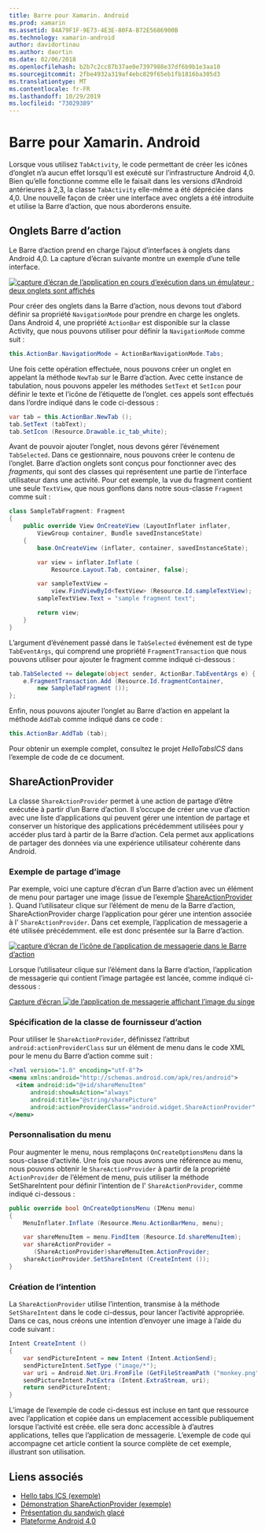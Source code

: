 ```yaml
---
title: Barre pour Xamarin. Android
ms.prod: xamarin
ms.assetid: 84A79F1F-9E73-4E3E-80FA-B72E5686900B
ms.technology: xamarin-android
author: davidortinau
ms.author: daortin
ms.date: 02/06/2018
ms.openlocfilehash: b2b7c2cc87b37ae0e7397988e37df6b9b1e3aa10
ms.sourcegitcommit: 2fbe4932a319af4ebc829f65eb1fb1816ba305d3
ms.translationtype: MT
ms.contentlocale: fr-FR
ms.lasthandoff: 10/29/2019
ms.locfileid: "73029389"
---
```

# <a name="actionbar-for-xamarinandroid"></a>Barre pour Xamarin. Android

Lorsque vous utilisez `TabActivity`, le code permettant de créer les icônes d’onglet n’a aucun effet lorsqu’il est exécuté sur l’infrastructure Android 4,0. Bien qu’elle fonctionne comme elle le faisait dans les versions d’Android antérieures à 2,3, la classe `TabActivity` elle-même a été dépréciée dans 4,0. Une nouvelle façon de créer une interface avec onglets a été introduite et utilise la Barre d’action, que nous aborderons ensuite.

## <a name="action-bar-tabs"></a>Onglets Barre d’action

Le Barre d’action prend en charge l’ajout d’interfaces à onglets dans Android 4,0.
La capture d’écran suivante montre un exemple d’une telle interface.

[![capture d’écran de l’application en cours d’exécution dans un émulateur ; deux onglets sont affichés](action-bar-images/25-actionbartabs.png)](action-bar-images/25-actionbartabs.png#lightbox)

Pour créer des onglets dans la Barre d’action, nous devons tout d’abord définir sa propriété `NavigationMode` pour prendre en charge les onglets. Dans Android 4, une propriété `ActionBar` est disponible sur la classe Activity, que nous pouvons utiliser pour définir la `NavigationMode` comme suit :

```csharp
this.ActionBar.NavigationMode = ActionBarNavigationMode.Tabs;
```

Une fois cette opération effectuée, nous pouvons créer un onglet en appelant la méthode `NewTab` sur le Barre d’action. Avec cette instance de tabulation, nous pouvons appeler les méthodes `SetText` et `SetIcon` pour définir le texte et l’icône de l’étiquette de l’onglet. ces appels sont effectués dans l’ordre indiqué dans le code ci-dessous :

```csharp
var tab = this.ActionBar.NewTab ();
tab.SetText (tabText);
tab.SetIcon (Resource.Drawable.ic_tab_white);
```

Avant de pouvoir ajouter l’onglet, nous devons gérer l’événement `TabSelected`. Dans ce gestionnaire, nous pouvons créer le contenu de l’onglet. Barre d’action onglets sont conçus pour fonctionner avec des *fragments*, qui sont des classes qui représentent une partie de l’interface utilisateur dans une activité. Pour cet exemple, la vue du fragment contient une seule `TextView`, que nous gonflons dans notre sous-classe `Fragment` comme suit :

```csharp
class SampleTabFragment: Fragment
{           
    public override View OnCreateView (LayoutInflater inflater,
        ViewGroup container, Bundle savedInstanceState)
    {
        base.OnCreateView (inflater, container, savedInstanceState);

        var view = inflater.Inflate (
            Resource.Layout.Tab, container, false);

        var sampleTextView =
            view.FindViewById<TextView> (Resource.Id.sampleTextView);            
        sampleTextView.Text = "sample fragment text";

        return view;
    }
}
```

L’argument d’événement passé dans le `TabSelected` événement est de type `TabEventArgs`, qui comprend une propriété `FragmentTransaction` que nous pouvons utiliser pour ajouter le fragment comme indiqué ci-dessous :

```csharp
tab.TabSelected += delegate(object sender, ActionBar.TabEventArgs e) {             
    e.FragmentTransaction.Add (Resource.Id.fragmentContainer,
        new SampleTabFragment ());
};
```

Enfin, nous pouvons ajouter l’onglet au Barre d’action en appelant la méthode `AddTab` comme indiqué dans ce code :

```csharp
this.ActionBar.AddTab (tab);
```

Pour obtenir un exemple complet, consultez le projet *HelloTabsICS* dans l’exemple de code de ce document.

## <a name="shareactionprovider"></a>ShareActionProvider

La classe `ShareActionProvider` permet à une action de partage d’être exécutée à partir d’un Barre d’action. Il s’occupe de créer une vue d’action avec une liste d’applications qui peuvent gérer une intention de partage et conserver un historique des applications précédemment utilisées pour y accéder plus tard à partir de la Barre d’action. Cela permet aux applications de partager des données via une expérience utilisateur cohérente dans Android.

### <a name="image-sharing-example"></a>Exemple de partage d’image

Par exemple, voici une capture d’écran d’un Barre d’action avec un élément de menu pour partager une image (issue de l’exemple [ShareActionProvider](https://docs.microsoft.com/samples/xamarin/monodroid-samples/shareactionproviderdemo) ). Quand l’utilisateur clique sur l’élément de menu de la Barre d’action, ShareActionProvider charge l’application pour gérer une intention associée à l' `ShareActionProvider`. Dans cet exemple, l’application de messagerie a été utilisée précédemment. elle est donc présentée sur la Barre d’action.

[![capture d’écran de l’icône de l’application de messagerie dans le Barre d’action](action-bar-images/09-shareactionprovider.png)](action-bar-images/09-shareactionprovider.png#lightbox)

Lorsque l’utilisateur clique sur l’élément dans la Barre d’action, l’application de messagerie qui contient l’image partagée est lancée, comme indiqué ci-dessous :

[Capture d’écran ![de l’application de messagerie affichant l’image du singe](action-bar-images/10-messagewithimage.png)](action-bar-images/10-messagewithimage.png#lightbox)

### <a name="specifying-the-action-provider-class"></a>Spécification de la classe de fournisseur d’action

Pour utiliser le `ShareActionProvider`, définissez l’attribut `android:actionProviderClass` sur un élément de menu dans le code XML pour le menu du Barre d’action comme suit :

```xml
<?xml version="1.0" encoding="utf-8"?>
<menu xmlns:android="http://schemas.android.com/apk/res/android">
  <item android:id="@+id/shareMenuItem"
      android:showAsAction="always"
      android:title="@string/sharePicture"
      android:actionProviderClass="android.widget.ShareActionProvider" />
</menu>
```

### <a name="inflating-the-menu"></a>Personnalisation du menu

Pour augmenter le menu, nous remplaçons `OnCreateOptionsMenu` dans la sous-classe d’activité. Une fois que nous avons une référence au menu, nous pouvons obtenir le `ShareActionProvider` à partir de la propriété `ActionProvider` de l’élément de menu, puis utiliser la méthode SetShareIntent pour définir l’intention de l' `ShareActionProvider`, comme indiqué ci-dessous :

```csharp
public override bool OnCreateOptionsMenu (IMenu menu)
{
    MenuInflater.Inflate (Resource.Menu.ActionBarMenu, menu);       

    var shareMenuItem = menu.FindItem (Resource.Id.shareMenuItem);           
    var shareActionProvider =
       (ShareActionProvider)shareMenuItem.ActionProvider;
    shareActionProvider.SetShareIntent (CreateIntent ());
}
```

### <a name="creating-the-intent"></a>Création de l’intention

La `ShareActionProvider` utilise l’intention, transmise à la méthode `SetShareIntent` dans le code ci-dessus, pour lancer l’activité appropriée. Dans ce cas, nous créons une intention d’envoyer une image à l’aide du code suivant :

```csharp
Intent CreateIntent ()
{  
    var sendPictureIntent = new Intent (Intent.ActionSend);
    sendPictureIntent.SetType ("image/*");
    var uri = Android.Net.Uri.FromFile (GetFileStreamPath ("monkey.png"));          
    sendPictureIntent.PutExtra (Intent.ExtraStream, uri);
    return sendPictureIntent;
}
```

L’image de l’exemple de code ci-dessus est incluse en tant que ressource avec l’application et copiée dans un emplacement accessible publiquement lorsque l’activité est créée. elle sera donc accessible à d’autres applications, telles que l’application de messagerie. L’exemple de code qui accompagne cet article contient la source complète de cet exemple, illustrant son utilisation.

## <a name="related-links"></a>Liens associés

- [Hello tabs ICS (exemple)](https://docs.microsoft.com/samples/xamarin/monodroid-samples/hellotabsics)
- [Démonstration ShareActionProvider (exemple)](https://docs.microsoft.com/samples/xamarin/monodroid-samples/shareactionproviderdemo)
- [Présentation du sandwich glacé](https://www.android.com/about/ice-cream-sandwich/)
- [Plateforme Android 4,0](https://developer.android.com/sdk/android-4.0.html)
